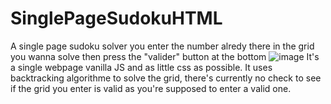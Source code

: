# SinglePageSudokuHTML
A single page sudoku solver
you enter the number alredy there in the grid you wanna solve then press the "valider" button at the bottom
![image](https://github.com/MoimeauxB/SinglePageSudokuHTML/assets/170000107/84128372-fb66-42d2-b96b-3e97daab4780)
It's a single webpage vanilla JS and as little css as possible.
It uses backtracking algorithme to solve the grid, there's currently no check to see if the grid you enter is valid as you're supposed to enter a valid one.
